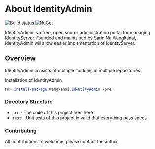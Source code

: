 # About IdentityAdmin

[![Build status](https://ci.appveyor.com/api/projects/status/p9i8u0c7thwel02x?svg=true)](https://ci.appveyor.com/project/wangkanai/IdentityAdmin) 
[![NuGet](https://img.shields.io/nuget/v/Wangkanai.IdentityAdmin.svg?maxAge=2592000)](https://www.nuget.org/packages/Wangkanai.IdentityAdmin/)

IdentityAdmin is a free, open source administration portal for managing [IdentityServer](https://github.com/IdentityServer/). Founded and maintained by Sarin Na Wangkanai, IdentityAdmin will allow easier implementation of IdentityServer.

## Overview

IdentityAdmin consists of multiple modules in multiple repositories.


Installation of IdentityAdmin

```powershell
PM> install-package Wangkanai.IdentityAdmin -pre
```

### Directory Structure
* `src` - The code of this project lives here
* `test` - Unit tests of this project to valid that everything pass specs

### Contributing

All contribution are welcome, please contact the author.